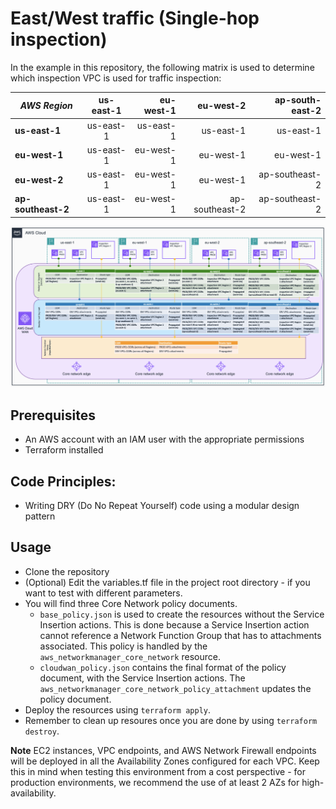 # East/West traffic (Single-hop inspection)

In the example in this repository, the following matrix is used to determine which inspection VPC is used for traffic inspection:

| *AWS Region*       | us-east-1 | eu-west-1 | eu-west-2      | ap-south-east-2 |
| --------------     |:---------:| ---------:| --------------:| ---------------:|
| **us-east-1**      | us-east-1 | us-east-1 | us-east-1      | us-east-1       |
| **eu-west-1**      | us-east-1 | eu-west-1 | eu-west-1      | eu-west-1       | 
| **eu-west-2**      | us-east-1 | eu-west-1 | eu-west-1      | ap-southeast-2  |
| **ap-southeast-2** | us-east-1 | eu-west-1 | ap-southeast-2 | ap-southeast-2  |

![East-West](../../images/east_west_singlehop.png)

## Prerequisites
- An AWS account with an IAM user with the appropriate permissions
- Terraform installed

## Code Principles:
- Writing DRY (Do No Repeat Yourself) code using a modular design pattern

## Usage
- Clone the repository
- (Optional) Edit the variables.tf file in the project root directory - if you want to test with different parameters.
- You will find three Core Network policy documents.
    - `base_policy.json` is used to create the resources without the Service Insertion actions. This is done because a Service Insertion action cannot reference a Network Function Group that has to attachments associated. This policy is handled by the `aws_networkmanager_core_network` resource.
    - `cloudwan_policy.json` contains the final format of the policy document, with the Service Insertion actions. The `aws_networkmanager_core_network_policy_attachment` updates the policy document.
- Deploy the resources using `terraform apply`.
- Remember to clean up resoures once you are done by using `terraform destroy`.

**Note** EC2 instances, VPC endpoints, and AWS Network Firewall endpoints will be deployed in all the Availability Zones configured for each VPC. Keep this in mind when testing this environment from a cost perspective - for production environments, we recommend the use of at least 2 AZs for high-availability.
